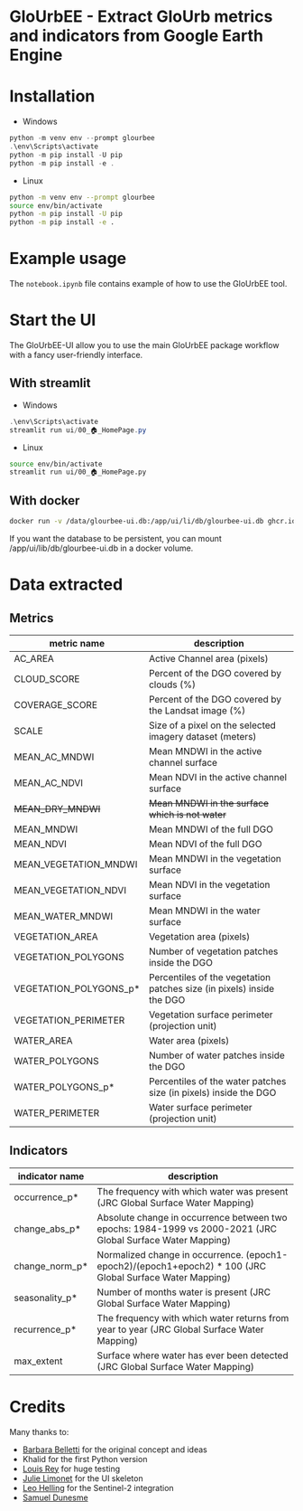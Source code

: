 # GloUrbEE - Extract GloUrb metrics and indicators from Google Earth Engine

# Installation

- Windows
```powershell
python -m venv env --prompt glourbee
.\env\Scripts\activate
python -m pip install -U pip
python -m pip install -e .
```

- Linux
```bash
python -m venv env --prompt glourbee
source env/bin/activate
python -m pip install -U pip
python -m pip install -e .
```

# Example usage

The `notebook.ipynb` file contains example of how to use the GloUrbEE tool.

# Start the UI

The GloUrbEE-UI allow you to use the main GloUrbEE package workflow with a fancy user-friendly interface.

## With streamlit 

- Windows
```powershell
.\env\Scripts\activate
streamlit run ui/00_🏠_HomePage.py
```

- Linux
```bash
source env/bin/activate
streamlit run ui/00_🏠_HomePage.py
```

## With docker

```bash
docker run -v /data/glourbee-ui.db:/app/ui/li/db/glourbee-ui.db ghcr.io/evs-gis/glourbee-ui:latest 
```

If you want the database to be persistent, you can mount /app/ui/lib/db/glourbee-ui.db in a docker volume.

# Data extracted
## Metrics
| metric name | description |   
|---|---|
| AC_AREA | Active Channel area (pixels) |
| CLOUD_SCORE | Percent of the DGO covered by clouds (%) |
| COVERAGE_SCORE | Percent of the DGO covered by the Landsat image (%) |
| SCALE | Size of a pixel on the selected imagery dataset (meters) |
| MEAN_AC_MNDWI | Mean MNDWI in the active channel surface |
| MEAN_AC_NDVI | Mean NDVI in the active channel surface |
| ~~MEAN_DRY_MNDWI~~ | ~~Mean MNDWI in the surface which is not water~~  |
| MEAN_MNDWI | Mean MNDWI of the full DGO |
| MEAN_NDVI| Mean NDVI of the full DGO |
| MEAN_VEGETATION_MNDWI | Mean MNDWI in the vegetation surface |
| MEAN_VEGETATION_NDVI | Mean NDVI in the vegetation surface |
| MEAN_WATER_MNDWI | Mean MNDWI in the water surface |
| VEGETATION_AREA | Vegetation area (pixels) |
| VEGETATION_POLYGONS | Number of vegetation patches inside the DGO |
| VEGETATION_POLYGONS_p* | Percentiles of the vegetation patches size (in pixels) inside the DGO |
| VEGETATION_PERIMETER | Vegetation surface perimeter (projection unit) |
| WATER_AREA | Water area (pixels) |
| WATER_POLYGONS | Number of water patches inside the DGO |
| WATER_POLYGONS_p* | Percentiles of the water patches size (in pixels) inside the DGO |
| WATER_PERIMETER | Water surface perimeter (projection unit) |

## Indicators
| indicator name | description |   
|---|---|
| occurrence_p* | The frequency with which water was present (JRC Global Surface Water Mapping) |
| change_abs_p* | Absolute change in occurrence between two epochs: 1984-1999 vs 2000-2021 (JRC Global Surface Water Mapping) |
| change_norm_p* | Normalized change in occurrence. (epoch1-epoch2)/(epoch1+epoch2) * 100 (JRC Global Surface Water Mapping) |
| seasonality_p* | Number of months water is present (JRC Global Surface Water Mapping) |
| recurrence_p* | The frequency with which water returns from year to year (JRC Global Surface Water Mapping) |
| max_extent | Surface where water has ever been detected (JRC Global Surface Water Mapping) |

# Credits
Many thanks to:
- [Barbara Belletti](https://github.com/bbelletti) for the original concept and ideas
- Khalid for the first Python version
- [Louis Rey](https://github.com/LouisRey74) for huge testing
- [Julie Limonet](https://github.com/Julielmnt) for the UI skeleton
- [Leo Helling](https://github.com/jlhelling) for the Sentinel-2 integration
- [Samuel Dunesme](https://github.com/sdunesme)

